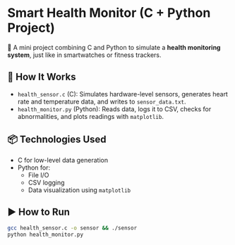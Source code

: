 # Smart Health Monitor (C + Python Project)

🚀 A mini project combining C and Python to simulate a **health monitoring system**, just like in smartwatches or fitness trackers.

## 🔧 How It Works

- `health_sensor.c` (C): Simulates hardware-level sensors, generates heart rate and temperature data, and writes to `sensor_data.txt`.
- `health_monitor.py` (Python): Reads data, logs it to CSV, checks for abnormalities, and plots readings with `matplotlib`.

## 📦 Technologies Used

- C for low-level data generation
- Python for:
  - File I/O
  - CSV logging
  - Data visualization using `matplotlib`

## ▶️ How to Run

```bash
gcc health_sensor.c -o sensor && ./sensor
python health_monitor.py
